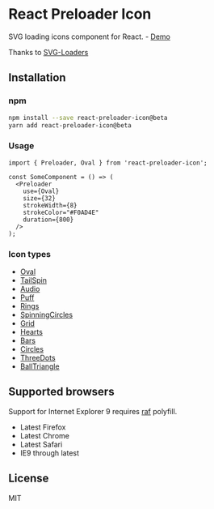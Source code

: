 # React Preloader Icon

SVG loading icons component for React. - [Demo](http://uyeong.github.io/react-preloader-icon)

Thanks to [SVG-Loaders](https://github.com/SamHerbert/SVG-Loaders)

## Installation

### npm

```zsh
npm install --save react-preloader-icon@beta
yarn add react-preloader-icon@beta
```

### Usage

```tsx
import { Preloader, Oval } from 'react-preloader-icon';

const SomeComponent = () => (
  <Preloader
    use={Oval}
    size={32}
    strokeWidth={8}
    strokeColor="#F0AD4E"
    duration={800}
  /> 
);
```

### Icon types

- [Oval](https://uyeong.github.io/react-preloader-icon?loader=oval)
- [TailSpin](https://uyeong.github.io/react-preloader-icon?loader=tail_spin)
- [Audio](https://uyeong.github.io/react-preloader-icon?loader=audio)
- [Puff](https://uyeong.github.io/react-preloader-icon?loader=puff)
- [Rings](https://uyeong.github.io/react-preloader-icon?loader=rings)
- [SpinningCircles](http://uyeong.github.io/react-preloader-icon?loader=spinning)
- [Grid](https://uyeong.github.io/react-preloader-icon?loader=grid)
- [Hearts](https://uyeong.github.io/react-preloader-icon?loader=hearts)
- [Bars](https://uyeong.github.io/react-preloader-icon?loader=bars)
- [Circles](https://uyeong.github.io/react-preloader-icon?loader=circles)
- [ThreeDots](https://uyeong.github.io/react-preloader-icon?loader=three_dots)
- [BallTriangle](https://uyeong.github.io/react-preloader-icon/?loader=ball_triangle)

## Supported browsers

Support for Internet Explorer 9 requires [raf](https://github.com/chrisdickinson/raf) polyfill.

  * Latest Firefox
  * Latest Chrome
  * Latest Safari
  * IE9 through latest

## License

MIT
